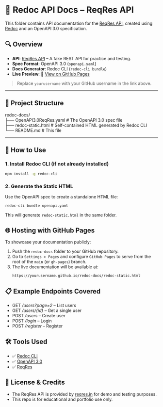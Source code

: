 # 📘 Redoc API Docs – ReqRes API

This folder contains API documentation for the [ReqRes API](https://reqres.in), created using [Redoc](https://github.com/Redocly/redoc) and an OpenAPI 3.0 specification.

## 🔍 Overview

- **API**: [ReqRes API](https://reqres.in) – A fake REST API for practice and testing.
- **Spec Format**: OpenAPI 3.0 (`openapi.yaml`)
- **Docs Generator**: Redoc CLI (`redoc-cli bundle`)
- **Live Preview**: 📄 [View on GitHub Pages](https://yourusername.github.io/redoc-docs/redoc-static.html)

> Replace `yourusername` with your GitHub username in the link above.

---

## 📁 Project Structure

redoc-docs/  
├── OpenAPI3.0ReqRes.yaml # The OpenAPI 3.0 spec file  
├── redoc-static.html # Self-contained HTML generated by Redoc CLI  
└── README.md # This file


---

## 🚀 How to Use

### 1. Install Redoc CLI (if not already installed)

```bash
npm install -g redoc-cli
```


### 2. Generate the Static HTML
Use the OpenAPI spec to create a standalone HTML file:

```bash
redoc-cli bundle openapi.yaml
```
This will generate `redoc-static.html` in the same folder.  


## 🌐 Hosting with GitHub Pages

To showcase your documentation publicly:

1. Push the `redoc-docs` folder to your GitHub repository.
2. Go to `Settings > Pages` and configure `GitHub Pages` to serve from the root of the `main` (or `gh-pages`) branch.
3. The live documentation will be available at:
   ```arduino
   https://yourusername.github.io/redoc-docs/redoc-static.html
   ```

## 📋 Example Endpoints Covered

- GET _/users?page=2_ – List users
- GET _/users/{id}_ – Get a single user
- POST _/users_ – Create user
- POST _/login_ – Login
- POST _/register_ – Register


## 🛠 Tools Used

- ✅ [Redoc CLI](https://github.com/Redocly/redoc)
- ✅ [OpenAPI 3.0](https://swagger.io/specification/)
- ✅ [ReqRes](https://reqres.in/)


## 📄 License & Credits

- The ReqRes API is provided by [reqres.in](https://reqres.in/) for demo and testing purposes.
- This repo is for educational and portfolio use only.